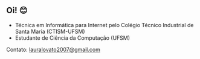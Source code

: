 ## Oi! :blush:

* Técnica em Informática para Internet pelo Colégio Técnico Industrial de Santa Maria (CTISM-UFSM)
* Estudante de Ciência da Computação (UFSM)

Contato: lauralovato2007@gmail.com 
